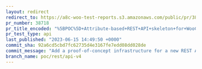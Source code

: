 ```yaml
---
layout: redirect
redirect_to: https://a8c-woo-test-reports.s3.amazonaws.com/public/pr/38718/api/index.html
pr_number: 38718
pr_title_encoded: "%5BPOC%5D+Attribute-based+REST+API+skeleton+for+WooCommerce"
pr_test_type: api
last_published: "2023-06-15 14:49:50 +0000"
commit_sha: 92a6cd5cbd7fc62735d4e3167fe7edd08dd028de
commit_message: "Add a proof-of-concept infrastructure for a new REST API."
branch_name: poc/rest/api-v4
---
```

